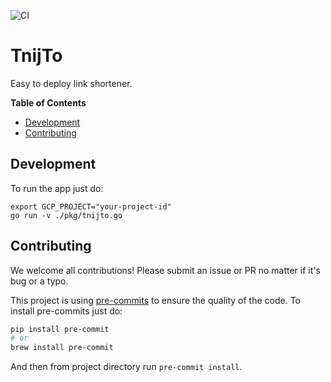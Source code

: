 ![CI](https://github.com/turbaszek/tnijto/workflows/CI/badge.svg?branch=master)

# TnijTo

Easy to deploy link shortener.


<!-- START doctoc generated TOC please keep comment here to allow auto update -->
<!-- DON'T EDIT THIS SECTION, INSTEAD RE-RUN doctoc TO UPDATE -->
**Table of Contents**

- [Development](#development)
- [Contributing](#contributing)

<!-- END doctoc generated TOC please keep comment here to allow auto update -->

## Development

To run the app just do:
```
export GCP_PROJECT="your-project-id"
go run -v ./pkg/tnijto.go
```

## Contributing

We welcome all contributions! Please submit an issue or PR no matter if it's bug or a typo.

This project is using [pre-commits](https://pre-commit.com) to ensure the
quality of the code. To install pre-commits just do:
```bash
pip install pre-commit
# or
brew install pre-commit
```
And then from project directory run `pre-commit install`.
